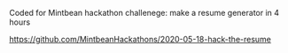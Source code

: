 Coded for Mintbean hackathon challenege: make a resume generator in 4 hours 

https://github.com/MintbeanHackathons/2020-05-18-hack-the-resume
